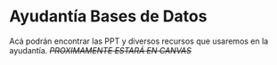 # Ayudantía Bases de Datos
Acá podrán encontrar las PPT y diversos recursos que usaremos en la ayudantía. 
~~*PROXIMAMENTE ESTARÁ EN CANVAS*~~ 

